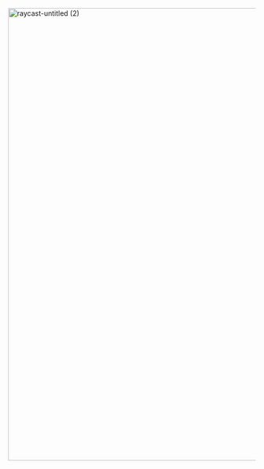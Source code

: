 <img width="920" alt="raycast-untitled (2)" src="https://user-images.githubusercontent.com/51115513/157513103-fef55cab-4f6e-4849-a329-eb11319636e8.png">
